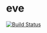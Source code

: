 # eve

[![Build Status](https://travis-ci.org/barcharcraz/eve.jl.svg?branch=master)](https://travis-ci.org/barcharcraz/eve.jl)

